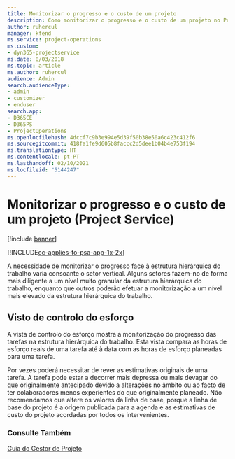 ```yaml
---
title: Monitorizar o progresso e o custo de um projeto
description: Como monitorizar o progresso e o custo de um projeto no Project Service
author: ruhercul
manager: kfend
ms.service: project-operations
ms.custom:
- dyn365-projectservice
ms.date: 8/03/2018
ms.topic: article
ms.author: ruhercul
audience: Admin
search.audienceType:
- admin
- customizer
- enduser
search.app:
- D365CE
- D365PS
- ProjectOperations
ms.openlocfilehash: 4dccf7c9b3e994e5d39f50b38e50a6c423c412f6
ms.sourcegitcommit: 418fa1fe9d605b8faccc2d5dee1b04b4e753f194
ms.translationtype: HT
ms.contentlocale: pt-PT
ms.lasthandoff: 02/10/2021
ms.locfileid: "5144247"
---
```

# <a name="track-project-progress-and-cost-project-service"></a>Monitorizar o progresso e o custo de um projeto (Project Service)

[!include [banner](../includes/psa-now-project-operations.md)]

[!INCLUDE[cc-applies-to-psa-app-1x-2x](../includes/cc-applies-to-psa-app-1x-2x.md)]

A necessidade de monitorizar o progresso face à estrutura hierárquica do trabalho varia consoante o setor vertical. Alguns setores fazem-no de forma mais diligente a um nível muito granular da estrutura hierárquica do trabalho, enquanto que outros poderão efetuar a monitorização a um nível mais elevado da estrutura hierárquica do trabalho.  
  
## <a name="effort-tracking-view"></a>Visto de controlo do esforço  
A vista de controlo do esforço mostra a monitorização do progresso das tarefas na estrutura hierárquica do trabalho. Esta vista compara as horas de esforço reais de uma tarefa até à data com as horas de esforço planeadas para uma tarefa.  
  
Por vezes poderá necessitar de rever as estimativas originais de uma tarefa. A tarefa pode estar a decorrer mais depressa ou mais devagar do que originalmente antecipado devido a alterações no âmbito ou ao facto de ter colaboradores menos experientes do que originalmente planeado. Não recomendamos que altere os valores da linha de base, porque a linha de base do projeto é a origem publicada para a agenda e as estimativas de custo do projeto acordadas por todos os intervenientes.  
  
### <a name="see-also"></a>Consulte Também  
 [Guia do Gestor de Projeto](../psa/project-manager-guide.md)
